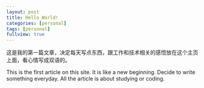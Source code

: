 ```yaml
---
layout: post
title: Hello World!
categories: [personal]
tags: [personal]
fullview: true
---
```


这是我的第一篇文章，决定每天写点东西，跟工作和技术相关的感悟放在这个主页上面，看心情写成双语的。

This is the first article on this site. It is like a new beginning. Decide to write something everyday. All the article is about studying or coding.
